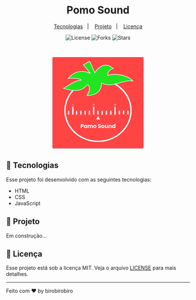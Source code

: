 <h1 align="center">
  Pomo Sound
</h1>

<p align="center">
  <a href="#-tecnologias">Tecnologias</a>&nbsp;&nbsp;&nbsp;|&nbsp;&nbsp;&nbsp;
  <a href="#-projeto">Projeto</a>&nbsp;&nbsp;&nbsp;|&nbsp;&nbsp;&nbsp;
  <a href="#memo-licença">Licença</a>
</p>

<p align="center">
 <img  src="https://img.shields.io/static/v1?label=license&message=MIT&color=21E521&labelColor=FF4444" alt="License">
  
  <img src="https://img.shields.io/github/forks/birobirobiro/pomo-sound?label=forks&message=MIT&color=21E521&labelColor=FF4444" alt="Forks">

  <img src="https://img.shields.io/github/stars/birobirobiro/pomo-sound?label=stars&message=MIT&color=21E521&labelColor=FF4444 " alt="Stars">
</p>

<br>

<p align="center">
  <img alt="Logo Pomo Sound" src=".github/logo.png" width="50%">
</p>

## 🚀 Tecnologias

Esse projeto foi desenvolvido com as seguintes tecnologias:

- HTML
- CSS
- JavaScript

## 🚧 Projeto

Em construção...

## :memo: Licença

Esse projeto está sob a licença MIT. Veja o arquivo [LICENSE](.github/LICENSE.md) para mais detalhes.

---

Feito com ♥ by birobirobiro
